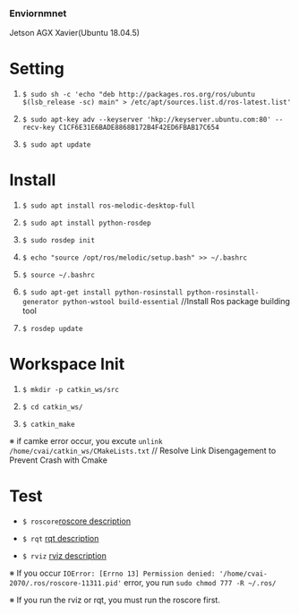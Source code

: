 ### Enviornmnet
Jetson AGX Xavier(Ubuntu 18.04.5)


# Setting

1. ```$ sudo sh -c 'echo "deb http://packages.ros.org/ros/ubuntu $(lsb_release -sc) main" > /etc/apt/sources.list.d/ros-latest.list'```

2. ```$ sudo apt-key adv --keyserver 'hkp://keyserver.ubuntu.com:80' --recv-key C1CF6E31E6BADE8868B172B4F42ED6FBAB17C654```

3. ```$ sudo apt update```


# Install

1. ```$ sudo apt install ros-melodic-desktop-full```

2. ```$ sudo apt install python-rosdep```

3. ```$ sudo rosdep init```

4. ```$ echo "source /opt/ros/melodic/setup.bash" >> ~/.bashrc```

5. ```$ source ~/.bashrc```

6. ```$ sudo apt-get install python-rosinstall python-rosinstall-generator python-wstool build-essential``` //Install Ros package building tool

7. ```$ rosdep update```

# Workspace Init

1. ```$ mkdir -p catkin_ws/src```

2. ```$ cd catkin_ws/```

3. ```$ catkin_make```

※ if camke error occur, you excute ```unlink /home/cvai/catkin_ws/CMakeLists.txt``` // Resolve Link Disengagement to Prevent Crash with Cmake

# Test

-  ```$ roscore```<a href = 'http://wiki.ros.org/roscore'>roscore description</a>

- ```$ rqt``` <a href = 'http://wiki.ros.org/rqt'>rqt description</a>

- ```$ rviz``` <a href = 'http://wiki.ros.org/rviz'>rviz description</a>

※ If you occur ```IOError: [Errno 13] Permission denied: '/home/cvai-2070/.ros/roscore-11311.pid'``` error, you run ```sudo chmod 777 -R ~/.ros/```

※ If you run the rviz or rqt, you must run the roscore first.
